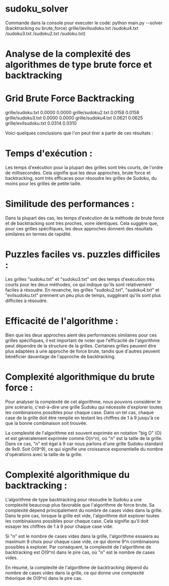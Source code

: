 # sudoku_solver

Commande dans la console pour executer le code: 
python main.py --solver (backtracking ou brute_force) grille/(evilsudoku.txt
                                                              /sudoku4.txt
                                                              /sudoku3.txt
                                                              /sudoku2.txt
                                                              /sudoku.txt)

# Analyse de la complexité des algorithmes de type brute force et backtracking

# Grid                    Brute Force     Backtracking
  grille/sudoku.txt       0.0000          0.0000
  grille/sudoku2.txt      0.0158          0.0158
  grille/sudoku3.txt      0.0000          0.0000
  grille/sudoku4.txt      0.0621          0.0625
  grille/evilsudoku.txt   0.0314          0.0310

Voici quelques conclusions que l'on peut tirer à partir de ces résultats :

# Temps d'exécution : 
Les temps d'exécution pour la plupart des grilles sont très courts, de l'ordre de millisecondes. Cela signifie que les deux approches, brute force et backtracking, sont très efficaces pour résoudre les grilles de Sudoku, du moins pour les grilles de petite taille.

# Similitude des performances :
Dans la plupart des cas, les temps d'exécution de la méthode de brute force et de backtracking sont très proches, voire identiques. Cela suggère que, pour ces grilles spécifiques, les deux approches donnent des résultats similaires en termes de rapidité.

# Puzzles faciles vs. puzzles difficiles : 
Les grilles "sudoku.txt" et "sudoku3.txt" ont des temps d'exécution très courts pour les deux méthodes, ce qui indique qu'ils sont relativement faciles à résoudre. En revanche, les grilles "sudoku2.txt", "sudoku4.txt" et "evilsudoku.txt" prennent un peu plus de temps, suggérant qu'ils sont plus difficiles à résoudre.

# Efficacité de l'algorithme : 
Bien que les deux approches aient des performances similaires pour ces grilles spécifiques, il est important de noter que l'efficacité de l'algorithme peut dépendre de la structure de la grilles. Certaines grilles peuvent être plus adaptées à une approche de force brute, tandis que d'autres peuvent bénéficier davantage de l'approche de backtracking.

# Complexité algorithmique du brute force :
Pour analyser la complexité de cet algorithme, nous pouvons considérer le pire scénario, c'est-à-dire une grille Sudoku qui nécessite d'explorer toutes les combinaisons possibles pour chaque case. Dans un tel cas, chaque case de la grille doit être remplie en testant les chiffres de 1 à 9 jusqu'à ce que la bonne combinaison soit trouvée.

La complexité de l'algorithme est souvent exprimée en notation "big O" (O) et est généralement exprimée comme O(n^n), où "n" est la taille de la grille. 
Dans ce cas, "n" est égal à 9 car nous parlons d'une grille Sudoku standard de 9x9.
Soit O(9^9), ce qui signifie une croissance exponentielle du nombre d'opérations avec la taille de la grille.

# Complexité algorithmique du backtracking :
L'algorithme de type backtracking pour résoudre le Sudoku a une complexité beaucoup plus favorable que l'algorithme de force brute. Sa complexité dépend principalement du nombre de cases vides dans la grille.
Dans le pire cas, lorsque la grille est vide, l'algorithme doit explorer toutes les combinaisons possibles pour chaque case. Cela signifie qu'il doit essayer les chiffres de 1 à 9 pour chaque case vide.

Si "n" est le nombre de cases vides dans la grille, l'algorithme essaiera au maximum 9 choix pour chaque case vide, ce qui donne 9^n combinaisons possibles à explorer.
Par conséquent, la complexité de l'algorithme de backtracking est O(9^n) dans le pire cas, où "n" est le nombre de cases vides.

En résumé, la complexité de l'algorithme de backtracking dépend du nombre de cases vides dans la grille, ce qui donne une complexité théorique de O(9^n) dans le pire cas. 
